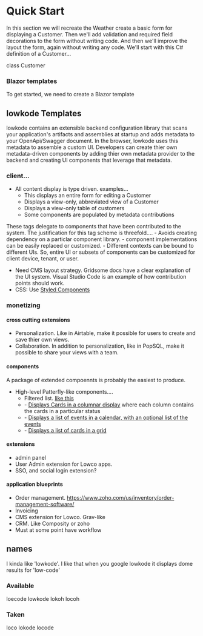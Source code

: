 # Quick Start

In this section we will recreate the Weather create a basic form for displaying a Customer.
Then we'll add validation and required field decorations to the form without writing code.
And then we'll improve the layout the form, again without writing any code.
We'll start with this C# definition of a Customer...

class Customer 


### Blazor templates
To get started, we need to create a Blazor template 


## lowkode Templates





lowkode contains an extensible backend configuration library that scans your application's 
artifacts and assemblies at startup and adds metadata to your OpenApi/Swagger document.
In the browser, lowkode uses this metadata to assemble a custom UI.
Developers can create thier own metadata-driven components by adding thier own metadata provider to the backend and creating UI components that leverage that metadata.

### client...
- All content display is type driven.  examples...
	- <EditForm forType=@typeof(Customer) value=@customer/>  
		This displays an entire form for editing a Customer
	- <Card forType=@typeof(Customer) value=@customer/>  
		Displays a view-only, abbreviated view of a Customer
	- <DisplayTable forType=@typeof(Customer) value="@customerList">
		Displays a view-only table of customers
	- <Navigation forType=@typeof(NavigationMenuItem) value="@mainMenuItems"> 
		Some components are populated by metadata contributions

These tags delegate to components that have been contributed to the system.
The justification for this tag scheme is threefold....
	- Avoids creating dependency on a particlar component library.
	- component implementations can be easily replaced or customized.
	- Different contexts can be bound to different UIs.
	So, entire UI or subsets of components can be customized for client device, tenant, or user.
- Need CMS layout strategy.  Gridsome docs have a clear explanation of the UI system.
Visual Studio Code is an example of how contribution points should work.
- CSS: Use [Styled Components](https://www.styled-components.com/)

### monetizing

#### cross cutting extensions 
- Personalization. Like in Airtable, make it possible for users to create and save thier own views.   
- Collaboration.  In addition to personalization, like in PopSQL, make it possible to share your views with a team. 

#### components
A package of extended compoennts is probably the easiest to produce.

- High-level Patterfly-like components....
	- Filtered list.  [like this](https://www.capterra.com/order-management-software/)
	- <Kanban value=""> - [Displays Cards in a columnar display](https://airtable.com/images/home/kanban_view.png) where each column contains the cards in a particular status
	- <Calendar value=""> - [Displays a list of events in a calendar, with an optional list of the events](https://airtable.com/images/home/calendar_view.png) 
	- <Gallery value=""> - [Displays a list of cards in a grid](https://airtable.com/images/home/gallery_view.png) 

#### extensions
- admin panel
- User Admin extension for Lowco apps.
- SSO, and social login extension?

#### application blueprints
- Order management. https://www.zoho.com/us/inventory/order-management-software/
- Invoicing
- CMS extension for Lowco.  Grav-like
- CRM.  Like Composity or zoho
- Must at some point have workflow 



## names

I kinda like 'lowkode'.
I like that when you google lowkode it displays dome results for 'low-code'

### Available
loecode
lowkode
lokoh
locoh

### Taken
loco
lokode
locode


